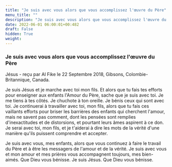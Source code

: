 ```yaml
---
title: "Je suis avec vous alors que vous accomplissez l'œuvre du Père"
menu_title: ""
description: "Je suis avec vous alors que vous accomplissez l'œuvre du Père"
date: 2022-06-01 06:00:01+00:482
draft: False
hidden: True
weight:
---
```

### Je suis avec vous alors que vous accomplissez l'œuvre du Père

Jésus - reçu par Al Fike le 22 Septembre 2018, Gibsons, Colombie-Britannique, Canada.

Je suis Jésus et je marche avec toi mon fils. Et alors que tu fais tes efforts pour enseigner aux enfants l'Amour du Père, sache que je suis avec toi. Je me tiens à tes côtés. Je chuchote à ton oreille. Je bénis ceux qui sont avec toi. Je continuerai à travailler avec toi, mon fils, alors que tu fais ces vaillants efforts pour briser les barrières des enfants qui cherchent l'amour, mais ne savent pas comment, dont les pensées sont remplies d'inexactitudes et de distorsions, et pourtant leurs âmes aspirent à ce don. Je serai avec toi, mon fils, et je t'aiderai à dire les mots de la vérité d'une manière qu'ils puissent comprendre et accepter.

Je suis avec vous, mes enfants, alors que vous continuez à faire le travail du Père et à être les messagers de l'amour et de la vérité. Je suis avec vous et mon amour et mes prières vous accompagnent toujours, mes bien-aimés. Que Dieu vous bénisse. Je suis Jésus. Que Dieu vous bénisse.
